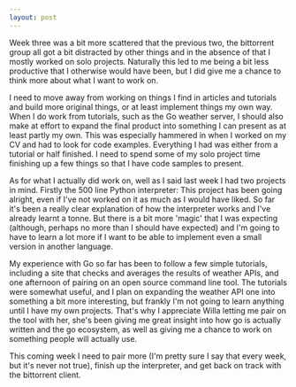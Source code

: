 ```yaml
---
layout: post
---
```


Week three was a bit more scattered that the previous two, the bittorrent group all got a bit distracted by other things and in the absence of that I mostly worked on solo projects. Naturally this led to me being a bit less productive that I otherwise would have been, but I did give me a chance to think more about what I want to work on.

I need to move away from working on things I find in articles and tutorials and build more original things, or at least implement things my own way. When I do work from tutorials, such as the Go weather server, I should also make at effort to expand the final product into something I can present as at least partly my own. This was especially hammered in when I worked on my CV and had to look for code examples. Everything I had was either from a tutorial or half finished. I need to spend some of my solo project time finishing up a few things so that I have code samples to present.

As for what I actually did work on, well as I said last week I had two projects in mind. Firstly the 500 line Python interpreter: This project has been going alright, even if I've not worked on it as much as I would have liked. So far it's been a really clear explanation of how the interpreter works and I've already learnt a tonne. But there is a bit more 'magic' that I was expecting (although, perhaps no more than I should have expected) and I'm going to have to learn a lot more if I want to be able to implement even a small version in another language.

My experience with Go so far has been to follow a few simple tutorials, including a site that checks and averages the results of weather APIs, and one afternoon of pairing on an open source command line tool. The tutorials were somewhat useful, and I plan on expanding the weather API one into something a bit more interesting, but frankly I'm not going to learn anything until I have my own projects. That's why I appreciate Willa letting me pair on the tool with her, she's been giving me great insight into how go is actually written and the go ecosystem, as well as giving me a chance to work on something people will actually use.

This coming week I need to pair more (I'm pretty sure I say that every week, but it's never not true), finish up the interpreter, and get back on track with the bittorrent client.
